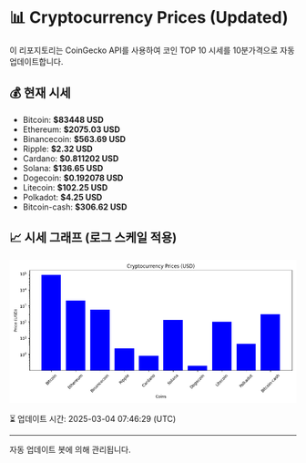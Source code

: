 
# 📊 Cryptocurrency Prices (Updated)

이 리포지토리는 CoinGecko API를 사용하여 코인 TOP 10 시세를 10분가격으로 자동 업데이트합니다.

## 💰 현재 시세
- Bitcoin: **$83448 USD**
- Ethereum: **$2075.03 USD**
- Binancecoin: **$563.69 USD**
- Ripple: **$2.32 USD**
- Cardano: **$0.811202 USD**
- Solana: **$136.65 USD**
- Dogecoin: **$0.192078 USD**
- Litecoin: **$102.25 USD**
- Polkadot: **$4.25 USD**
- Bitcoin-cash: **$306.62 USD**

## 📈 시세 그래프 (로그 스케일 적용)
![Crypto Prices](crypto_prices.png)

⏳ 업데이트 시간: 2025-03-04 07:46:29 (UTC)

---
자동 업데이트 봇에 의해 관리됩니다.
